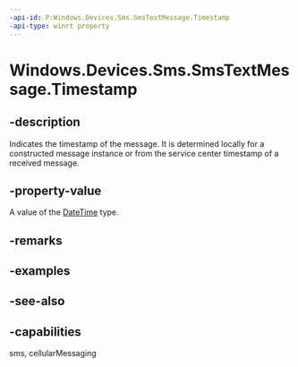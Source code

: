 ----api-id: P:Windows.Devices.Sms.SmsTextMessage.Timestamp
-api-type: winrt property
---<!-- Property syntaxpublic Windows.Foundation.DateTime Timestamp { get; }--># Windows.Devices.Sms.SmsTextMessage.Timestamp## -descriptionIndicates the timestamp of the message. It is determined locally for a constructed message instance or from the service center timestamp of a received message.## -property-valueA value of the [DateTime](../windows.foundation/datetime.md) type.## -remarks## -examples## -see-also## -capabilitiessms, cellularMessaging